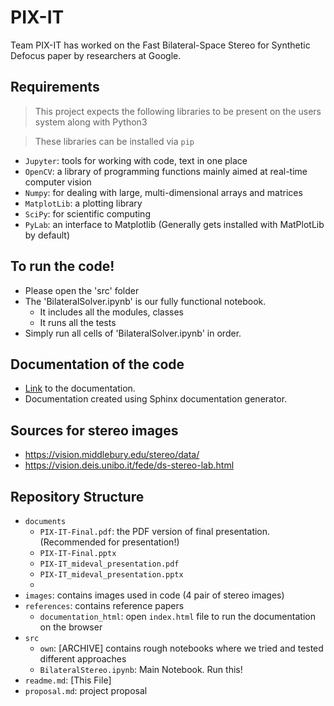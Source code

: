 # PIX-IT

Team PIX-IT has worked on the Fast Bilateral-Space Stereo for Synthetic Defocus paper by researchers at Google.


##  Requirements
> This project expects the following libraries to be present on the users system along with Python3

> These libraries can be installed via `pip`

- `Jupyter`: tools for working with code, text in one place
- `OpenCV`: a library of programming functions mainly aimed at real-time computer vision
- `Numpy`: for dealing with large, multi-dimensional arrays and matrices
- `MatplotLib`: a plotting library 
- `SciPy`: for scientific computing
- `PyLab`: an interface to Matplotlib (Generally gets installed with MatPlotLib by default)

## To run the code!
  - Please open the 'src' folder
  - The 'BilateralSolver.ipynb' is our fully functional notebook. 
    - It includes all the modules, classes
    - It runs all the tests
  - Simply run all cells of 'BilateralSolver.ipynb' in order.

## Documentation of the code
  - [Link]("./references/documentation_html/index.html") to the documentation.
  - Documentation created using Sphinx documentation generator.

## Sources for stereo images
- https://vision.middlebury.edu/stereo/data/
- https://vision.deis.unibo.it/fede/ds-stereo-lab.html

## Repository Structure
- `documents`
  - `PIX-IT-Final.pdf`: the PDF version of final presentation. (Recommended for presentation!) 
  - `PIX-IT-Final.pptx`
  - `PIX-IT_mideval_presentation.pdf`
  - `PIX-IT_mideval_presentation.pptx`
  - 
- `images`: contains images used in code (4 pair of stereo images)
- `references`: contains reference papers
  - `documentation_html`: open `index.html` file to run the documentation on the browser
- `src`
  - `own`: [ARCHIVE] contains rough notebooks where we tried and tested different approaches
  - `BilateralStereo.ipynb`: Main Notebook. Run this!
- `readme.md`: [This File]
- `proposal.md`: project proposal
